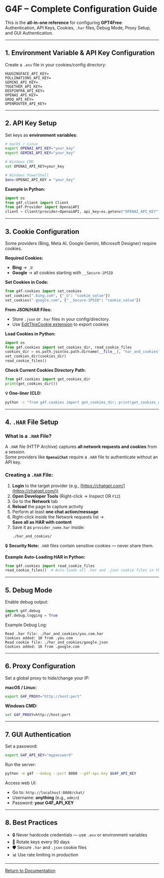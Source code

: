 # G4F – Complete Configuration Guide

This is the **all-in-one reference** for configuring **GPT4Free**:  
Authentication, API Keys, Cookies, `.har` files, Debug Mode, Proxy Setup, and GUI Authentication.  

---

## **1. Environment Variable & API Key Configuration**

Create a `.env` file in your cookies/config directory:

```env
HUUGINGFACE_API_KEY=
POLLINATIONS_API_KEY=
GEMINI_API_KEY=
TOGETHER_API_KEY=
DEEPINFRA_API_KEY=
OPENAI_API_KEY=
GROQ_API_KEY=
OPENROUTER_API_KEY=
```

---

## **2. API Key Setup**

Set keys as **environment variables**:

```bash
# macOS / Linux
export OPENAI_API_KEY="your_key"
export GEMINI_API_KEY="your_key"

# Windows CMD
set OPENAI_API_KEY=your_key

# Windows PowerShell
$env:OPENAI_API_KEY = "your_key"
```

**Example in Python:**
```python
import os
from g4f.client import Client
from g4f.Provider import OpenaiAPI
client = Client(provider=OpenaiAPI, api_key=os.getenv("OPENAI_API_KEY"))
```

---

## **3. Cookie Configuration**

Some providers (Bing, Meta AI, Google Gemini, Microsoft Designer) require cookies.

**Required Cookies:**
- **Bing** → `_U`
- **Google** → all cookies starting with `__Secure-1PSID`

**Set Cookies in Code:**
```python
from g4f.cookies import set_cookies
set_cookies(".bing.com", {"_U": "cookie_value"})
set_cookies(".google.com", {"__Secure-1PSID": "cookie_value"})
```

**From JSON/HAR Files:**
- Store `.json` or `.har` files in your config/directory.
- Use [EditThisCookie extension](https://chromewebstore.google.com/detail/editthiscookie-v3/ojfebgpkimhlhcblbalbfjblapadhbol) to export cookies

**Load Cookies in Python:**
```python
import os
from g4f.cookies import set_cookies_dir, read_cookie_files
cookies_dir = os.path.join(os.path.dirname(__file__), "har_and_cookies")
set_cookies_dir(cookies_dir)
read_cookie_files()
```

**Check Current Cookies Directory Path:**
```python
from g4f.cookies import get_cookies_dir
print(get_cookies_dir())
```

**💡 One-liner (CLI):**
```bash
python -c "from g4f.cookies import get_cookies_dir; print(get_cookies_dir())"
```

---

## **4. `.HAR` File Setup**

### **What is a `.HAR` File?**
A `.HAR` file (HTTP Archive) captures **all network requests and cookies** from a session.  
Some providers like **`OpenaiChat`** require a `.HAR` file to authenticate without an API key.

### **Creating a `.HAR` File:**
1. **Login** to the target provider (e.g., [https://chatgpt.com/](https://chatgpt.com/))  
2. **Open Developer Tools** (Right-click → Inspect OR `F12`)  
3. Go to the **Network** tab  
4. **Reload** the page to capture activity  
5. Perform at least **one chat action/message**  
6. Right-click inside the Network requests list →  
   **Save all as HAR with content**  
7. Save it as `provider_name.har` inside:  
   ```
   ./har_and_cookies/
   ```

🔒 **Security Note:** `.HAR` files contain sensitive cookies — never share them.

**Example Auto-Loading HAR in Python:**
```python
from g4f.cookies import read_cookie_files
read_cookie_files()  # Auto-loads all .har and .json cookie files in the cookies dir
```

---

## **5. Debug Mode**

Enable debug output:
```python
import g4f.debug
g4f.debug.logging = True
```

Example Debug Log:
```
Read .har file: ./har_and_cookies/you.com.har
Cookies added: 10 from .you.com
Read cookie file: ./har_and_cookies/google.json
Cookies added: 16 from .google.com
```

---

## **6. Proxy Configuration**

Set a global proxy to hide/change your IP:

**macOS / Linux:**
```bash
export G4F_PROXY="http://host:port"
```
**Windows CMD:**
```cmd
set G4F_PROXY=http://host:port
```

---

## **7. GUI Authentication**

Set a password:
```bash
export G4F_API_KEY="mypassword"
```

Run the server:
```bash
python -m g4f --debug --port 8080 --g4f-api-key $G4F_API_KEY
```

Access web UI:
- Go to: `http://localhost:8080/chat/`  
- Username: **anything** (e.g., `admin`)  
- Password: **your G4F_API_KEY**

---

## **8. Best Practices**
- 🔒 Never hardcode credentials — use `.env` or environment variables
- 🔄 Rotate keys every 90 days
- 🛡 Secure `.har` and `.json` cookie files
- 📊 Use rate limiting in production

---

[Return to Documentation](README.md)